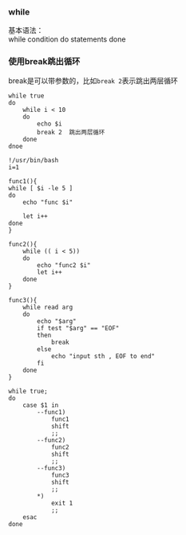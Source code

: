 ### while  
基本语法：  
while condition
do
    statements
done 



### 使用break跳出循环   
break是可以带参数的，比如`break 2`表示跳出两层循环  
```shell
while true
do 
	while i < 10
	do 
		echo $i 
		break 2  跳出两层循环  
	done
dnoe

```


```shell
!/usr/bin/bash
i=1

func1(){
while [ $i -le 5 ]
do
	echo "func $i"

	let i++
done
}

func2(){
	while (( i < 5))
	do
		echo "func2 $i"
		let i++
	done
}

func3(){
	while read arg
	do
		echo "$arg"
		if test "$arg" == "EOF"
		then
			break	
		else
			echo "input sth , EOF to end"
		fi
	done
}

while true;
do
	case $1 in 
		--func1)
			func1
			shift
			;;
		--func2)
			func2
			shift
			;;
		--func3)
			func3
			shift
			;;
		*)
			exit 1
			;;
	esac
done

```
